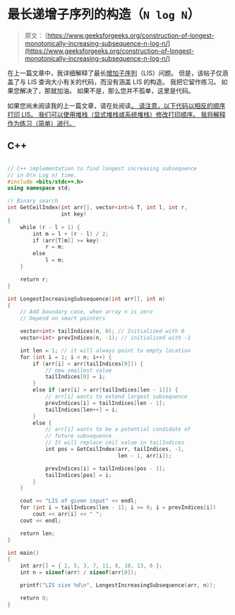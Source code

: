# 最长递增子序列的构造（`N log N`）

> 原文： [https://www.geeksforgeeks.org/construction-of-longest-monotonically-increasing-subsequence-n-log-n/](https://www.geeksforgeeks.org/construction-of-longest-monotonically-increasing-subsequence-n-log-n/)

在上一篇文章中，我详细解释了最长[增加子序列](https://www.geeksforgeeks.org/longest-monotonically-increasing-subsequence-size-n-log-n/)（LIS）问题。 但是，该帖子仅涵盖了与 LIS 查询大小有关的代码，而没有涵盖 LIS 的构造。 我把它留作练习。 如果您解决了，那就加油。 如果不是，那么您并不孤单，这里是代码。

如果您尚未阅读我的上一篇文章，请在处阅读[。 请注意，以下代码以相反的顺序打印 LIS。 我们可以使用堆栈（显式堆栈或系统堆栈）修改打印顺序。 我将解释作为练习（简单）进行。](https://www.geeksforgeeks.org/longest-monotonically-increasing-subsequence-size-n-log-n/) 

## C++ 

```cpp

// C++ implementation to find longest increasing subsequence 
// in O(n Log n) time. 
#include <bits/stdc++.h> 
using namespace std; 

// Binary search 
int GetCeilIndex(int arr[], vector<int>& T, int l, int r, 
                 int key) 
{ 
    while (r - l > 1) { 
        int m = l + (r - l) / 2; 
        if (arr[T[m]] >= key) 
            r = m; 
        else
            l = m; 
    } 

    return r; 
} 

int LongestIncreasingSubsequence(int arr[], int n) 
{ 
    // Add boundary case, when array n is zero 
    // Depend on smart pointers 

    vector<int> tailIndices(n, 0); // Initialized with 0 
    vector<int> prevIndices(n, -1); // initialized with -1 

    int len = 1; // it will always point to empty location 
    for (int i = 1; i < n; i++) { 
        if (arr[i] < arr[tailIndices[0]]) { 
            // new smallest value 
            tailIndices[0] = i; 
        } 
        else if (arr[i] > arr[tailIndices[len - 1]]) { 
            // arr[i] wants to extend largest subsequence 
            prevIndices[i] = tailIndices[len - 1]; 
            tailIndices[len++] = i; 
        } 
        else { 
            // arr[i] wants to be a potential condidate of 
            // future subsequence 
            // It will replace ceil value in tailIndices 
            int pos = GetCeilIndex(arr, tailIndices, -1, 
                                   len - 1, arr[i]); 

            prevIndices[i] = tailIndices[pos - 1]; 
            tailIndices[pos] = i; 
        } 
    } 

    cout << "LIS of given input" << endl; 
    for (int i = tailIndices[len - 1]; i >= 0; i = prevIndices[i]) 
        cout << arr[i] << " "; 
    cout << endl; 

    return len; 
} 

int main() 
{ 
    int arr[] = { 2, 5, 3, 7, 11, 8, 10, 13, 6 }; 
    int n = sizeof(arr) / sizeof(arr[0]); 

    printf("LIS size %d\n", LongestIncreasingSubsequence(arr, n)); 

    return 0; 
} 

```